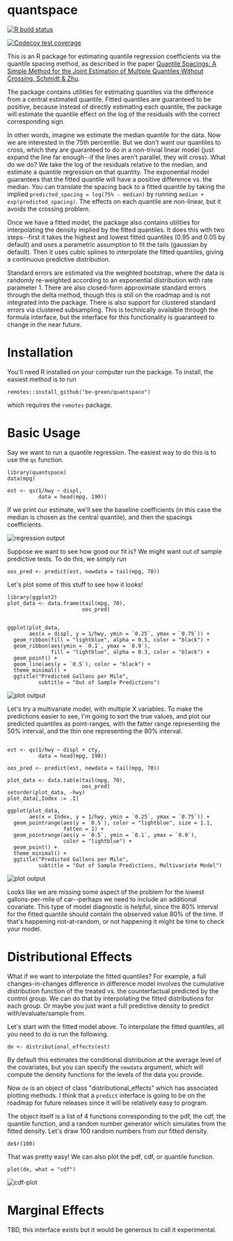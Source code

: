 # quantspace
  <!-- badges: start -->
  [![R build status](https://github.com/be-green/quantspace/workflows/R-CMD-check/badge.svg)](https://github.com/be-green/quantspace/actions)

  [![Codecov test coverage](https://codecov.io/gh/be-green/quantspace/branch/master/graph/badge.svg)](https://codecov.io/gh/be-green/quantspace?branch=master)
  <!-- badges: end -->

This is an R package for estimating quantile regression coefficients via the quantile spacing method, as described in the paper [Quantile Spacings: A Simple Method for the Joint Estimation of Multiple Quantiles Without Crossing, Schmidt & Zhu](https://papers.ssrn.com/sol3/papers.cfm?abstract_id=2220901).

The package contains utilities for estimating quantiles via the difference from a central estimated quantile. Fitted quantiles are guaranteed to be positive, because instead of directly estimating each quantile, the package will estimate the quantile effect on the log of the residuals with the correct corresponding sign.

In other words, imagine we estimate the median quantile for the data. Now we are interested in the 75th percentile. But we don't want our quantiles to cross, which they are guaranteed to do in a non-trivial linear model (just expand the line far enough--if the lines aren't parallel, they will cross). What do we do? We take the log of the residuals relative to the median, and estimate a quantile regression on that quantity. The exponential model guarantees that the fitted quantile will have a positive difference vs. the median. You can translate the spacing back to a fitted quantile by taking the implied `predicted_spacing = log(75% - median)` by running `median + exp(predicted_spacing)`. The effects on each quantile are non-linear, but it avoids the crossing problem.

Once we have a fitted model, the package also contains utilities for interpolating the density implied by the fitted quantiles. It does this with two steps--first it takes the highest and lowest fitted quantiles (0.95 and 0.05 by default) and uses a parametric assumption to fit the tails (gaussian by default). Then it uses cubic splines to interpolate the fitted quantiles, giving a continuous predictive distribution.

Standard errors are estimated via the weighted bootstrap, where the data is randomly re-weighted according to an exponential distribution with rate parameter 1. There are also closed-form approximate standard errors through the delta method, though this is still on the roadmap and is not integrated into the package. There is also support for clustered standard errors via clustered subsampling. This is technically available through the formula interface, but the interface for this functionality is guaranteed to change in the near future.

# Installation

You'll need R installed on your computer run the package. To install, the easiest method is to run 

```
remotes::install_github("be-green/quantspace")
```

which requires the `remotes` package.


# Basic Usage

Say we want to run a quantile regression. The easiest way to do this is to use the `qs` function.

```
library(quantspace)
data(mpg)

est <- qs(1/hwy ~ displ, 
          data = head(mpg, 190))
```

If we print our estimate, we'll see the baseline coefficients (in this case the median is chosen as the central quantile), and then the spacings coefficients. 

![regression output](inst/img/reg_output.png)

Suppose we want to see how good our fit is? We might want out of sample predictive tests. To do this, we simply run

```
oos_pred <- predict(est, newdata = tail(mpg, 70))
```


Let's plot some of this stuff to see how it looks!
```
library(ggplot2)
plot_data <- data.frame(tail(mpg, 70),
                        oos_pred)
                        

ggplot(plot_data, 
       aes(x = displ, y = 1/hwy, ymin = `0.25`, ymax = `0.75`)) +
  geom_ribbon(fill = "lightblue", alpha = 0.5, color = "black") +
  geom_ribbon(aes(ymin = `0.1`, ymax = `0.9`),
              fill = "lightblue", alpha = 0.3, color = "black") +
  geom_point() +
  geom_line(aes(y = `0.5`), color = "black") +
  theme_minimal() +
  ggtitle("Predicted Gallons per Mile",
          subtitle = "Out of Sample Predictions")
 ```
 
![plot output](inst/img/predicted-gpm.png)

Let's try a multivariate model, with multiple X variables. To make the predictions easier to see, I'm going to sort the true values, and plot our predicted quantiles as point-ranges, with the fatter range representing the 50% interval, and the thin one representing the 80% interval.

```

est <- qs(1/hwy ~ displ + cty, 
          data = head(mpg, 190))

oos_pred <- predict(est, newdata = tail(mpg, 70))

plot_data <- data.table(tail(mpg, 70),
                        oos_pred)
setorder(plot_data, -hwy)
plot_data[,Index := .I]

ggplot(plot_data, 
       aes(x = Index, y = 1/hwy, ymin = `0.25`, ymax = `0.75`)) +
  geom_pointrange(aes(y = `0.5`), color = "lightblue", size = 1.1,
                  fatten = 1) +
  geom_pointrange(aes(y = `0.5`, ymin = `0.1`, ymax = `0.9`),
                  color = "lightblue") +
  geom_point() +
  theme_minimal() +
  ggtitle("Predicted Gallons per Mile",
          subtitle = "Out of Sample Predictions, Multivariate Model")
```
![plot output](inst/img/predicted-gpm-multivariate.png)

Looks like we are missing some aspect of the problem for the lowest gallons-per-mile of car--perhaps we need to include an additional covariate. This type of model diagnostic is helpful, since the 80% interval for the fitted quantile should contain the observed value 80% of the time. If that's happening not-at-random, or not happening it might be time to check your model.

# Distributional Effects

What if we want to interpolate the fitted quantiles? For example, a full changes-in-changes difference in difference model involves the cumulative distribution function of the treated vs. the counterfactual predicted by the control group. We can do that by interpolating the fitted distributions for each group. Or maybe you just want a full predictive density to predict with/evaluate/sample from. 

Let's start with the fitted model above. To interpolate the fitted quantiles, all you need to do is run the following.

```
de <- distributional_effects(est)
```

By default this estimates the conditional distribution at the average level of the covariates, but you can specify the `newdata` argument, which will compute the density functions for the levels of the data you provide.

Now `de` is an object of class "distributional_effects" which has associated plotting methods. I think that a `predict` interface is going to be on the roadmap for future releases since it will be relatively easy to program.

The object itself is a list of 4 functions corresponding to the pdf, the cdf, the quantile function, and a random number generator which simulates from the fitted density. Let's draw 100 random numbers from our fitted density.

```
de$r(100)
```

That was pretty easy! We can also plot the pdf, cdf, or quantile function.

```
plot(de, what = "cdf")
```

![cdf-plot](inst/img/cdf-plot.png)

# Marginal Effects

TBD, this interface exists but it would be generous to call it experimental.



